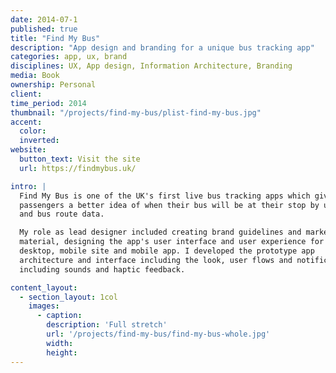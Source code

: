 ```yaml
---
date: 2014-07-1
published: true
title: "Find My Bus"
description: "App design and branding for a unique bus tracking app"
categories: app, ux, brand
disciplines: UX, App design, Information Architecture, Branding
media: Book
ownership: Personal
client:
time_period: 2014
thumbnail: "/projects/find-my-bus/plist-find-my-bus.jpg"
accent:
  color:
  inverted:
website:
  button_text: Visit the site
  url: https://findmybus.uk/

intro: |
  Find My Bus is one of the UK's first live bus tracking apps which gives bus
  passengers a better idea of when their bus will be at their stop by using GPS
  and bus route data.

  My role as lead designer included creating brand guidelines and marketing
  material, designing the app's user interface and user experience for the
  desktop, mobile site and mobile app. I developed the prototype app
  architecture and interface including the look, user flows and notifications,
  including sounds and haptic feedback.

content_layout:
  - section_layout: 1col
    images:
      - caption:
        description: 'Full stretch'
        url: '/projects/find-my-bus/find-my-bus-whole.jpg'
        width:
        height:
---
```

